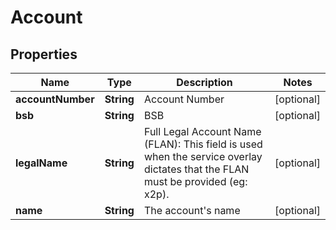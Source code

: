 

# Account

## Properties

Name | Type | Description | Notes
------------ | ------------- | ------------- | -------------
**accountNumber** | **String** | Account Number |  [optional]
**bsb** | **String** | BSB |  [optional]
**legalName** | **String** | Full Legal Account Name (FLAN): This field is used when the service overlay dictates that the FLAN must be provided (eg: x2p). |  [optional]
**name** | **String** | The account&#39;s name |  [optional]




